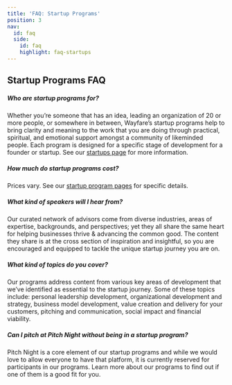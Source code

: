 ```yaml
---
title: 'FAQ: Startup Programs'
position: 3
nav:
  id: faq
  side:
    id: faq
    highlight: faq-startups
---
```


## Startup Programs FAQ

##### Who are startup programs for?

Whether you’re someone that has an idea, leading an organization of 20 or more people, or somewhere in between, Wayfare’s startup programs help to bring clarity and meaning to the work that you are doing through practical, spiritual, and emotional support amongst a community of likeminded people. Each program is designed for a specific stage of development for a founder or startup. See our <a href="/startups">startups page</a> for more information.

##### How much do startup programs cost?

Prices vary. See our [startup program pages](/startups) for specific details.

##### What kind of speakers will I hear from?

Our curated network of advisors come from diverse industries, areas of expertise, backgrounds, and perspectives; yet they all share the same heart for helping businesses thrive & advancing the common good. The content they share is at the cross section of inspiration and insightful, so you are encouraged and equipped to tackle the unique startup journey you are on.

##### What kind of topics do you cover?

Our programs address content from various key areas of development that we’ve identified as essential to the startup journey. Some of these topics include: personal leadership development, organizational development and strategy, business model development, value creation and delivery for your customers, pitching and communication, social impact and financial viability.

##### Can I pitch at Pitch Night without being in a startup program?

Pitch Night is a core element of our startup programs and while we would love to allow everyone to have that platform, it is currently reserved for participants in our programs. Learn more about our programs to find out if one of them is a good fit for you.
